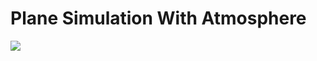 # Plane Simulation With Atmosphere

<img src="https://user-images.githubusercontent.com/99629720/223338604-17e561c4-47ba-4457-9c7b-851aaf2b6881.png">
